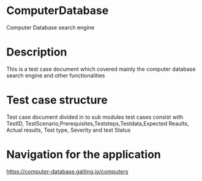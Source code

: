 # ComputerDatabase
Computer Database search engine
# Description 
This is a test case document which covered mainly the computer database search engine and other functionalities 
# Test case structure
Test case document divided in to sub modules
test cases consist with TestID, TestScenario,Prerequisites,Teststeps,Testdata,Expected Reaults, Actual results, Test type, Severity and test Status
# Navigation for the application 
https://computer-database.gatling.io/computers
